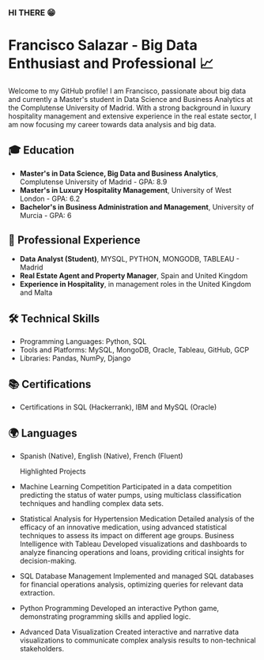 ### HI THERE &#128513; ### 
# Francisco Salazar - Big Data Enthusiast and Professional 📈

Welcome to my GitHub profile! I am Francisco, passionate about big data and currently a Master's student in Data Science and Business Analytics at the Complutense University of Madrid. With a strong background in luxury hospitality management and extensive experience in the real estate sector, I am now focusing my career towards data analysis and big data.

## 🎓 Education
- **Master's in Data Science, Big Data and Business Analytics**, Complutense University of Madrid - GPA: 8.9
- **Master's in Luxury Hospitality Management**, University of West London - GPA: 6.2
- **Bachelor's in Business Administration and Management**, University of Murcia - GPA: 6

## 💼 Professional Experience
- **Data Analyst (Student)**, MYSQL, PYTHON, MONGODB, TABLEAU - Madrid
- **Real Estate Agent and Property Manager**, Spain and United Kingdom
- **Experience in Hospitality**, in management roles in the United Kingdom and Malta

## 🛠️ Technical Skills
- Programming Languages: Python, SQL
- Tools and Platforms: MySQL, MongoDB, Oracle, Tableau, GitHub, GCP
- Libraries: Pandas, NumPy, Django

## 📚 Certifications
- Certifications in SQL (Hackerrank), IBM and MySQL (Oracle)

## 🌍 Languages
- Spanish (Native), English (Native), French (Fluent)

  Highlighted Projects
- Machine Learning Competition
Participated in a data competition predicting the status of water pumps, using multiclass classification techniques and handling complex data sets.
- Statistical Analysis for Hypertension Medication
Detailed analysis of the efficacy of an innovative medication, using advanced statistical techniques to assess its impact on different age groups.
Business Intelligence with Tableau
Developed visualizations and dashboards to analyze financing operations and loans, providing critical insights for decision-making.
- SQL Database Management
Implemented and managed SQL databases for financial operations analysis, optimizing queries for relevant data extraction.
- Python Programming
Developed an interactive Python game, demonstrating programming skills and applied logic.
- Advanced Data Visualization
Created interactive and narrative data visualizations to communicate complex analysis results to non-technical stakeholders.


